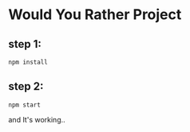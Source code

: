 # Would You Rather Project

## step 1:

    npm install

## step 2:

    npm start

and It's working..
